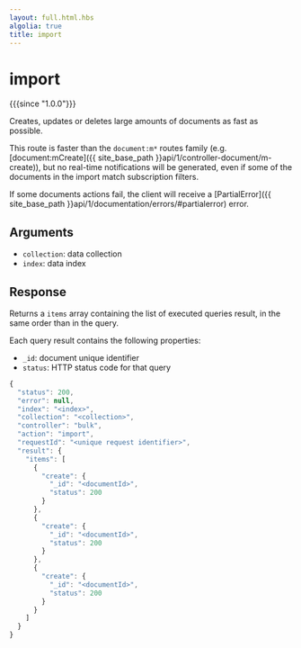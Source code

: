 ```yaml
---
layout: full.html.hbs
algolia: true
title: import
---
```



# import

{{{since "1.0.0"}}}

Creates, updates or deletes large amounts of documents as fast as possible.

This route is faster than the `document:m*` routes family (e.g. [document:mCreate]({{ site_base_path }}api/1/controller-document/m-create)), but no real-time notifications will be generated, even if some of the documents in the import match subscription filters.

If some documents actions fail, the client will receive a [PartialError]({{ site_base_path }}api/1/documentation/errors/#partialerror) error.


## Arguments

* `collection`: data collection
* `index`: data index


## Response

Returns a `items` array containing the list of executed queries result, in the same order than in the query.

Each query result contains the following properties:

* `_id`: document unique identifier
* `status`: HTTP status code for that query

```javascript
{
  "status": 200,
  "error": null,
  "index": "<index>",
  "collection": "<collection>",
  "controller": "bulk",
  "action": "import",
  "requestId": "<unique request identifier>",
  "result": {
    "items": [
      {
        "create": {
          "_id": "<documentId>",
          "status": 200
        }
      },
      {
        "create": {
          "_id": "<documentId>",
          "status": 200
        }
      },
      {
        "create": {
          "_id": "<documentId>",
          "status": 200
        }
      }
    ]
  }
}
```
